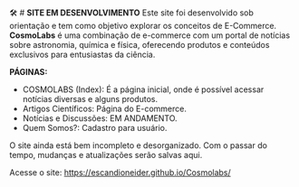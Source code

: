 🛠 # **SITE EM DESENVOLVIMENTO**
Este site foi desenvolvido sob orientação e tem como objetivo explorar os conceitos de E-Commerce. 
**CosmoLabs** é uma combinação de e-commerce com um portal de notícias sobre astronomia, química e física, oferecendo produtos e conteúdos exclusivos para entusiastas da ciência.

**PÁGINAS:**
- COSMOLABS (Index): É a página inicial, onde é possível acessar notícias diversas e alguns produtos.
- Artigos Científicos: Página do E-commerce.
- Notícias e Discussões: EM ANDAMENTO.
- Quem Somos?: Cadastro para usuário.

O site ainda está bem incompleto e desorganizado. Com o passar do tempo, mudanças e atualizações serão salvas aqui.

Acesse o site: https://escandioneider.github.io/Cosmolabs/

